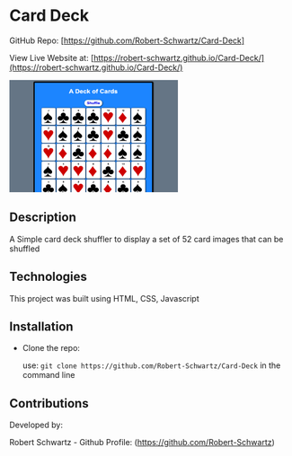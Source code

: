 # Card Deck

GitHub Repo: [https://github.com/Robert-Schwartz/Card-Deck] <br>

View Live Website at: [https://robert-schwartz.github.io/Card-Deck/](https://robert-schwartz.github.io/Card-Deck/) <br>

<img src="./assets/preview.png" alt="preview" width="300" height="200"/>

## Description

A Simple card deck shuffler to display a set of 52 card images that can be shuffled

## Technologies

This project was built using HTML, CSS, Javascript

## Installation

- Clone the repo:

  use: `git clone https://github.com/Robert-Schwartz/Card-Deck` in the command line

## Contributions

Developed by:

Robert Schwartz - Github Profile: (https://github.com/Robert-Schwartz) <br>

